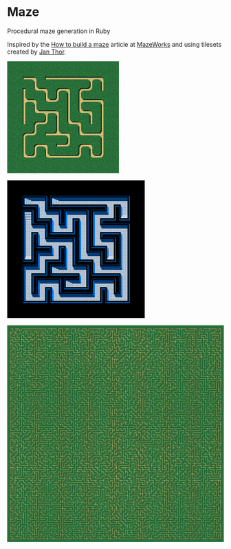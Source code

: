 Maze
====

Procedural maze generation in Ruby

Inspired by the [How to build a maze](http://mazeworks.com/mazegen/mazetut/index.htm) article at [MazeWorks](http://mazeworks.com/home.htm) and using tilesets created by [Jan Thor](http://www.janthor.com/maze/).

![](https://raw.githubusercontent.com/sagarjauhari/maze/master/out/small_garden.png)


![](https://raw.githubusercontent.com/sagarjauhari/maze/master/out/small_dungeon.png)


![](https://raw.githubusercontent.com/sagarjauhari/maze/master/out/garden.png)
